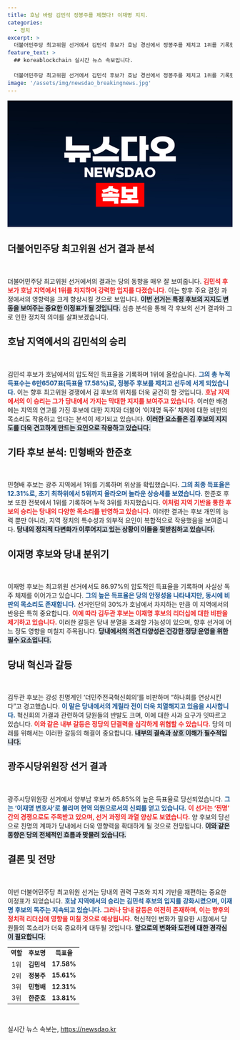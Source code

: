 ```yaml
---
title: 호남 바람 김민석 정봉주를 제쳤다! 이재명 지지.
categories:
  - 정치
excerpt: >
  더불어민주당 최고위원 선거에서 김민석 후보가 호남 경선에서 정봉주를 제치고 1위를 기록했다. 이재명 후보의 압도적인 득표율 속에 다양한 의견이 표출되며 당내 긴장감이 고조되고 있다.
feature_text: >
  ## koreablockchain 실시간 뉴스 속보입니다.

  더불어민주당 최고위원 선거에서 김민석 후보가 호남 경선에서 정봉주를 제치고 1위를 기록했다. 이재명 후보의 압도적인 득표율 속에 다양한 의견이 표출되며 당내 긴장감이 고조되고 있다.
image: '/assets/img/newsdao_breakingnews.jpg'
---
```


<p><img src="/assets/img/newsdao_breakingnews.jpg" alt="koreablockchain 속보" /></p>

<h2 data-ke-size="size26">더불어민주당 최고위원 선거 결과 분석</h2>

<p data-ke-size="size16">&nbsp;</p>

<p>더불어민주당 최고위원 선거에서의 결과는 당의 동향을 매우 잘 보여줍니다. <b><span style="color: #ee2323;">김민석 후보가 호남 지역에서 1위를 차지하며 강력한 입지를 다졌습니다.</span></b> 이는 향후 주요 결정 과정에서의 영향력을 크게 향상시킬 것으로 보입니다. <b><span style="background-color: #21538527;">이번 선거는 특정 후보의 지지도 변동을 보여주는 중요한 이정표가 될 것입니다.</span></b> 심층 분석을 통해 각 후보의 선거 결과와 그로 인한 정치적 의미를 살펴보겠습니다.</p>

<h2 data-ke-size="size26">호남 지역에서의 김민석의 승리</h2>

<p data-ke-size="size16">&nbsp;</p>

<p>김민석 후보가 호남에서의 압도적인 득표율을 기록하며 1위에 올랐습니다. <b><span style="color: #1a5490;">그의 총 누적 득표수는 6만6507표(득표율 17.58%)로, 정봉주 후보를 제치고 선두에 서게 되었습니다.</span></b> 이는 향후 최고위원 경쟁에서 김 후보의 위치를 더욱 굳건히 할 것입니다. <b><span style="color: #ee2323;">호남 지역에서의 이 승리는 그가 당내에서 가지는 막대한 지지를 보여주고 있습니다.</span></b> 이러한 배경에는 지역의 연고를 가진 후보에 대한 지지와 더불어 ‘이재명 독주’ 체제에 대한 비판의 목소리도 작용하고 있다는 분석이 제기되고 있습니다. <b><span style="background-color: #21538527;">이러한 요소들은 김 후보의 지지도를 더욱 견고하게 만드는 요인으로 작용하고 있습니다.</span></b></p>

<h2 data-ke-size="size26">기타 후보 분석: 민형배와 한준호</h2>

<p data-ke-size="size16">&nbsp;</p>

<p>민형배 후보는 광주 지역에서 1위를 기록하며 위상을 확립했습니다. <b><span style="color: #1a5490;">그의 최종 득표율은 12.31%로, 초기 최하위에서 5위까지 올라오며 놀라운 상승세를 보였습니다.</span></b> 한준호 후보 또한 전북에서 1위를 기록하며 누적 3위를 차지했습니다. <b><span style="color: #ee2323;">이처럼 지역 기반을 통한 후보의 승리는 당내의 다양한 목소리를 반영하고 있습니다.</span></b> 이러한 결과는 후보 개인의 능력 뿐만 아니라, 지역 정치의 특수성과 외부적 요인이 복합적으로 작용했음을 보여줍니다. <b><span style="background-color: #21538527;">당내의 정치적 다변화가 이루어지고 있는 상황이 이들을 뒷받침하고 있습니다.</span></b></p>

<h2 data-ke-size="size26">이재명 후보와 당내 분위기</h2>

<p data-ke-size="size16">&nbsp;</p>

<p>이재명 후보는 최고위원 선거에서도 86.97%의 압도적인 득표율을 기록하며 사실상 독주 체제를 이어가고 있습니다. <b><span style="color: #1a5490;">그의 높은 득표율은 당의 안정성을 나타내지만, 동시에 비판의 목소리도 존재합니다.</span></b> 선거인단의 30%가 호남에서 차지하는 만큼 이 지역에서의 반응은 특히 중요합니다. <b><span style="color: #ee2323;">이에 따라 김두관 후보는 이재명 후보의 리더십에 대한 비판을 제기하고 있습니다.</span></b> 이러한 갈등은 당내 분열을 초래할 가능성이 있으며, 향후 선거에 어느 정도 영향을 미칠지 주목됩니다. <b><span style="background-color: #21538527;">당내에서의 의견 다양성은 건강한 정당 운영을 위한 필수 요소입니다.</span></b></p>

<h2 data-ke-size="size26">당내 혁신과 갈등</h2>

<p data-ke-size="size16">&nbsp;</p>

<p>김두관 후보는 강성 친명계인 ‘더민주전국혁신회의’를 비판하며 “하나회를 연상시킨다”고 경고했습니다. <b><span style="color: #1a5490;">이 말은 당내에서의 게릴라 전이 더욱 치열해지고 있음을 시사합니다.</span></b> 혁신회의 가결과 관련하여 당원들의 반발도 크며, 이에 대한 사과 요구가 잇따르고 있습니다. <b><span style="color: #ee2323;">이와 같은 내부 갈등은 정당의 단결력을 심각하게 위협할 수 있습니다.</span></b> 당의 미래를 위해서는 이러한 갈등의 해결이 중요합니다. <b><span style="background-color: #21538527;">내부의 결속과 상호 이해가 필수적입니다.</span></b></p>

<h2 data-ke-size="size26">광주시당위원장 선거 결과</h2>

<p data-ke-size="size16">&nbsp;</p>

<p>광주시당위원장 선거에서 양부남 후보가 65.85%의 높은 득표율로 당선되었습니다. <b><span style="color: #1a5490;">그는 ‘이재명 변호사’로 불리며 현역 의원으로서의 신뢰를 얻고 있습니다.</span></b> <b><span style="color: #ee2323;">이 선거는 ‘찐명’ 간의 경쟁으로도 주목받고 있으며, 선거 과정의 과열 양상도 보였습니다.</span></b> 양 후보의 당선으로 친명의 계파가 당내에서 더욱 영향력을 확대하게 될 것으로 전망됩니다. <b><span style="background-color: #21538527;">이와 같은 동향은 당의 전체적인 흐름과 맞물려 있습니다.</span></b></p>

<h2 data-ke-size="size26">결론 및 전망</h2>

<p data-ke-size="size16">&nbsp;</p>

<p>이번 더불어민주당 최고위원 선거는 당내의 권력 구조와 지지 기반을 재편하는 중요한 이정표가 되었습니다. <b><span style="color: #1a5490;">호남 지역에서의 승리는 김민석 후보의 입지를 강화시켰으며, 이재명 후보의 독주는 지속되고 있습니다.</span></b> <b><span style="color: #ee2323;">그러나 당내 갈등은 여전히 존재하며, 이는 향후의 정치적 리더십에 영향을 미칠 것으로 예상됩니다.</span></b> 혁신적인 변화가 필요한 시점에서 당원들의 목소리가 더욱 중요하게 대두될 것입니다. <b><span style="background-color: #21538527;">앞으로의 변화와 도전에 대한 경각심이 필요합니다.</span></b> </p>

<table>
    <tr>
        <td style="text-align: center; height: 17px;"><b>역할</b></td>
        <td style="text-align: center; height: 17px;"><b>후보명</b></td>
        <td style="text-align: center; height: 17px;"><b>득표율</b></td>
    </tr>
    <tr>
        <td style="text-align: center; height: 17px;">1위</td>
        <td style="text-align: center; height: 17px;"><b>김민석</b></td>
        <td style="text-align: center; height: 17px;"><b>17.58%</b></td>
    </tr>
    <tr>
        <td style="text-align: center; height: 17px;">2위</td>
        <td style="text-align: center; height: 17px;"><b>정봉주</b></td>
        <td style="text-align: center; height: 17px;"><b>15.61%</b></td>
    </tr>
    <tr>
        <td style="text-align: center; height: 17px;">3위</td>
        <td style="text-align: center; height: 17px;"><b>민형배</b></td>
        <td style="text-align: center; height: 17px;"><b>12.31%</b></td>
    </tr>
    <tr>
        <td style="text-align: center; height: 17px;">3위</td>
        <td style="text-align: center; height: 17px;"><b>한준호</b></td>
        <td style="text-align: center; height: 17px;"><b>13.81%</b></td>
    </tr>
</table>

<p data-ke-size="size16">&nbsp;</p>
실시간 뉴스 속보는, <a href="https://newsdao.kr" rel="dofollow">https://newsdao.kr</a>


